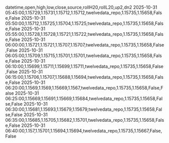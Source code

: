 datetime,open,high,low,close,source,rollH20,rollL20,up2,dn2
2025-10-31 05:45:00,1.15729,1.15731,1.15712,1.15712,twelvedata_repo,1.15735,1.15658,False,False
2025-10-31 05:50:00,1.15712,1.15725,1.15704,1.15725,twelvedata_repo,1.15735,1.15658,False,False
2025-10-31 05:55:00,1.15728,1.15728,1.15721,1.15722,twelvedata_repo,1.15735,1.15658,False,False
2025-10-31 06:00:00,1.15721,1.15721,1.15707,1.15707,twelvedata_repo,1.15735,1.15658,False,False
2025-10-31 06:05:00,1.15709,1.15715,1.15701,1.15701,twelvedata_repo,1.15735,1.15658,False,False
2025-10-31 06:10:00,1.15699,1.15711,1.15699,1.15711,twelvedata_repo,1.15735,1.15658,False,False
2025-10-31 06:15:00,1.15706,1.15707,1.15688,1.15694,twelvedata_repo,1.15735,1.15658,False,False
2025-10-31 06:20:00,1.1569,1.1569,1.15669,1.1567,twelvedata_repo,1.15735,1.15658,False,False
2025-10-31 06:25:00,1.15669,1.15691,1.15669,1.15684,twelvedata_repo,1.15735,1.15658,False,False
2025-10-31 06:30:00,1.15681,1.15693,1.15679,1.15679,twelvedata_repo,1.15735,1.15658,False,False
2025-10-31 06:35:00,1.15685,1.15705,1.15682,1.15701,twelvedata_repo,1.15735,1.15658,False,False
2025-10-31 06:40:00,1.157,1.15701,1.15694,1.15694,twelvedata_repo,1.15735,1.15667,False,False
